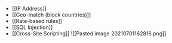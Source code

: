 - [[IP Address]]
- [[Geo-match (block countries)]]
- [[Rate-based rules]]
- [[SQL Injection]]
- [[Cross-Site Scripting]]
![[Pasted image 20210701162816.png]]